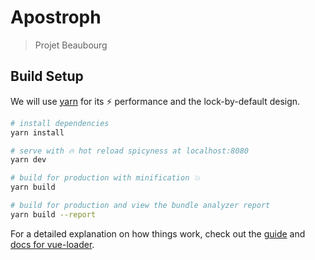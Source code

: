 # Apostroph

> Projet Beaubourg

## Build Setup
We will use [yarn](https://yarnpkg.com/fr/docs/install) for its ⚡ performance and the lock-by-default design.
``` bash
# install dependencies
yarn install

# serve with 🔥 hot reload spicyness at localhost:8080
yarn dev

# build for production with minification 💥
yarn build

# build for production and view the bundle analyzer report
yarn build --report
```

For a detailed explanation on how things work, check out the [guide](http://vuejs-templates.github.io/webpack/) and [docs for vue-loader](http://vuejs.github.io/vue-loader).
